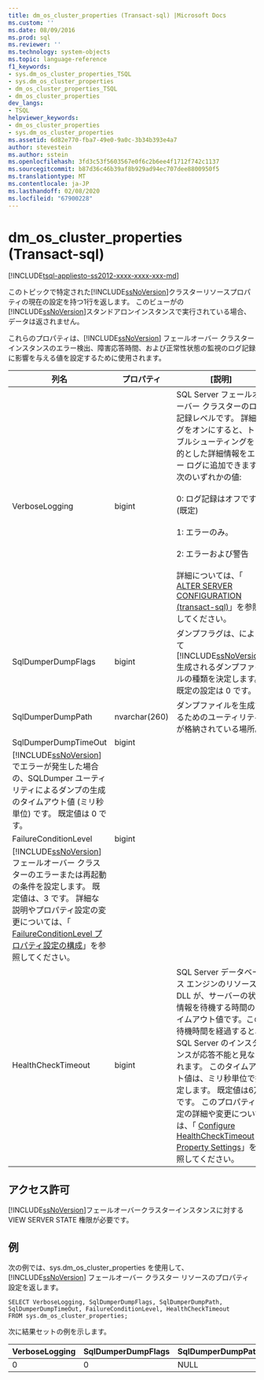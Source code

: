 ```yaml
---
title: dm_os_cluster_properties (Transact-sql) |Microsoft Docs
ms.custom: ''
ms.date: 08/09/2016
ms.prod: sql
ms.reviewer: ''
ms.technology: system-objects
ms.topic: language-reference
f1_keywords:
- sys.dm_os_cluster_properties_TSQL
- sys.dm_os_cluster_properties
- dm_os_cluster_properties_TSQL
- dm_os_cluster_properties
dev_langs:
- TSQL
helpviewer_keywords:
- dm_os_cluster_properties
- sys.dm_os_cluster_properties
ms.assetid: 6d82e770-fba7-49e0-9a0c-3b34b393e4a7
author: stevestein
ms.author: sstein
ms.openlocfilehash: 3fd3c53f5603567e0f6c2b6ee4f1712f742c1137
ms.sourcegitcommit: b87d36c46b39af8b929ad94ec707dee8800950f5
ms.translationtype: MT
ms.contentlocale: ja-JP
ms.lasthandoff: 02/08/2020
ms.locfileid: "67900228"
---
```

# <a name="sysdm_os_cluster_properties-transact-sql"></a>dm_os_cluster_properties (Transact-sql)
[!INCLUDE[tsql-appliesto-ss2012-xxxx-xxxx-xxx-md](../../includes/tsql-appliesto-ss2012-xxxx-xxxx-xxx-md.md)]

  このトピックで特定された[!INCLUDE[ssNoVersion](../../includes/ssnoversion-md.md)]クラスターリソースプロパティの現在の設定を持つ1行を返します。 このビューがの[!INCLUDE[ssNoVersion](../../includes/ssnoversion-md.md)]スタンドアロンインスタンスで実行されている場合、データは返されません。  
  
 これらのプロパティは、[!INCLUDE[ssNoVersion](../../includes/ssnoversion-md.md)] フェールオーバー クラスター インスタンスのエラー検出、障害応答時間、および正常性状態の監視のログ記録に影響を与える値を設定するために使用されます。  
  

|列名|プロパティ|[説明]|  
|-----------------|--------------|-----------------|  
|VerboseLogging|bigint|SQL Server フェールオーバー クラスターのログ記録レベルです。 詳細ログをオンにすると、トラブルシューティングを目的とした詳細情報をエラー ログに追加できます。 次のいずれかの値:<br /><br /> 0: ログ記録はオフです (既定)<br /><br /> 1: エラーのみ。<br /><br /> 2: エラーおよび警告<br /><br /> 詳細については、「 [ALTER SERVER CONFIGURATION &#40;transact-sql&#41;](../../t-sql/statements/alter-server-configuration-transact-sql.md)」を参照してください。|  
|SqlDumperDumpFlags|bigint|ダンプフラグは、によって[!INCLUDE[ssNoVersion](../../includes/ssnoversion-md.md)]生成されるダンプファイルの種類を決定します。 既定の設定は 0 です。|  
|SqlDumperDumpPath|nvarchar(260)|ダンプファイルを生成するためのユーティリティが格納されている場所。|  
|SqlDumperDumpTimeOut|bigint|
  [!INCLUDE[ssNoVersion](../../includes/ssnoversion-md.md)] でエラーが発生した場合の、SQLDumper ユーティリティによるダンプの生成のタイムアウト値 (ミリ秒単位) です。 既定値は 0 です。|  
|FailureConditionLevel|bigint|
  [!INCLUDE[ssNoVersion](../../includes/ssnoversion-md.md)] フェールオーバー クラスターのエラーまたは再起動の条件を設定します。 既定値は、3 です。 詳細な説明やプロパティ設定の変更については、「 [FailureConditionLevel プロパティ設定の構成](../../sql-server/failover-clusters/windows/configure-failureconditionlevel-property-settings.md)」を参照してください。|  
|HealthCheckTimeout|bigint|SQL Server データベース エンジンのリソース DLL が、サーバーの状態情報を待機する時間のタイムアウト値です。この待機時間を経過すると、SQL Server のインスタンスが応答不能と見なされます。 このタイムアウト値は、ミリ秒単位で指定します。 既定値は6万です。 このプロパティ設定の詳細や変更については、「 [Configure HealthCheckTimeout Property Settings](../../sql-server/failover-clusters/windows/configure-healthchecktimeout-property-settings.md)」を参照してください。|  
  
## <a name="permissions"></a>アクセス許可  
 [!INCLUDE[ssNoVersion](../../includes/ssnoversion-md.md)]フェールオーバークラスターインスタンスに対する VIEW SERVER STATE 権限が必要です。  
  
## <a name="examples"></a>例  
 次の例では、sys.dm_os_cluster_properties を使用して、[!INCLUDE[ssNoVersion](../../includes/ssnoversion-md.md)] フェールオーバー クラスター リソースのプロパティ設定を返します。  
  
```  
SELECT VerboseLogging, SqlDumperDumpFlags, SqlDumperDumpPath, SqlDumperDumpTimeOut, FailureConditionLevel, HealthCheckTimeout  
FROM sys.dm_os_cluster_properties;  
```  
  
 次に結果セットの例を示します。  
  
|VerboseLogging|SqlDumperDumpFlags|SqlDumperDumpPath|SqlDumperDumpTimeOut|FailureConditionLevel|HealthCheckTimeout|  
|--------------------|------------------------|-----------------------|--------------------------|---------------------------|------------------------|  
|0|0|NULL|0|3|60000|  
  
  
